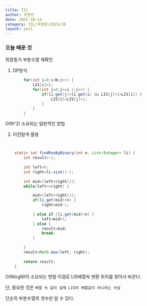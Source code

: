 ```yaml
---
title: TIL
author: 곽영헌
date: 2025-10-14
category: TIL/곽영헌/2025/10
layout: post
---
```


### 오늘 배운 것


최장증가 부분수열 재확인

1. DP방식

``` java
		for(int i=0;i<N;i++) {
			LIS[i]=1;
			for(int j=0;j<=i-1;j++) {
				if(li.get(j)<li.get(i) && LIS[j]+1>LIS[i]) {
					LIS[i]=LIS[j]+1;
				}
			}
		}

```

O(N^2) 소요되는 일반적인 방법


2. 이진탐색 활용


``` java


	static int findPosByBinary(int n, List<Integer> li) {
		int result=-1;
		
		int left=0;
		int right=li.size()-1;
		
		int mid=(left+right)/2;
		while(left<=right) {

			mid=(left+right)/2;
			if(li.get(mid)>n) {
				right=mid-1;
				
			} else if (li.get(mid)<n) {
				left=mid+1;
			} else {
				result=mid;
				break;
			}
			
		}
		result=Math.max(left, right);
		
		return result;
	}
```
O(NlogN)이 소요되는 방법
이걸로 LIS배열속 변환 위치를 찾아서 바꾼다. 

단, 중요한 것은 `배열 속 값이 실제 LIS의 배열값이 아니라는 사실`

단순히 부분수열의 갯수만 알 수 있다.


